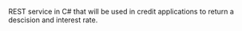REST service in C# that will be used in credit applications to return a descision and interest rate.
